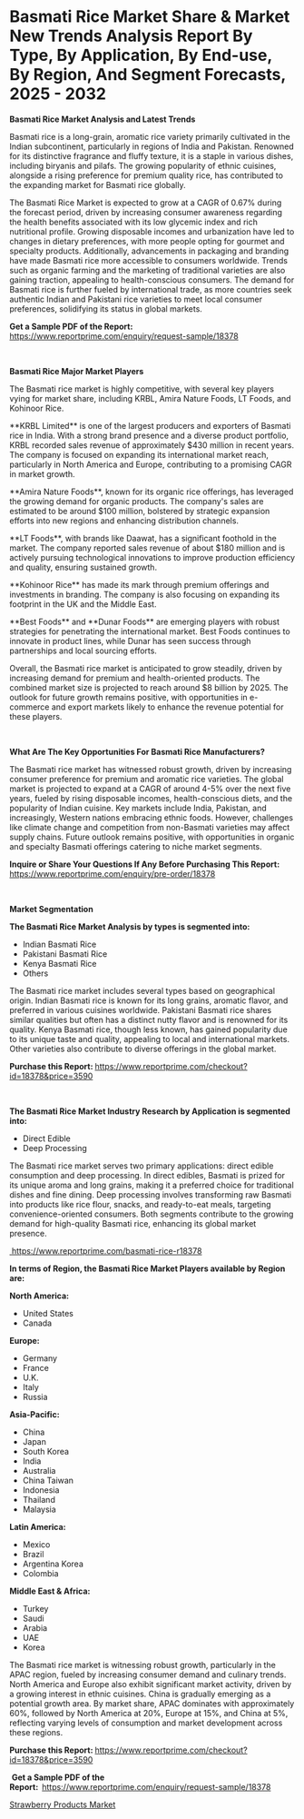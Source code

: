 <p><h1>Basmati Rice Market Share & Market New Trends Analysis Report By Type, By Application, By End-use, By Region, And Segment Forecasts, 2025 - 2032</h1></p><p><strong>Basmati Rice Market Analysis and Latest Trends</strong></p>
<p><p>Basmati rice is a long-grain, aromatic rice variety primarily cultivated in the Indian subcontinent, particularly in regions of India and Pakistan. Renowned for its distinctive fragrance and fluffy texture, it is a staple in various dishes, including biryanis and pilafs. The growing popularity of ethnic cuisines, alongside a rising preference for premium quality rice, has contributed to the expanding market for Basmati rice globally.</p><p>The Basmati Rice Market is expected to grow at a CAGR of 0.67% during the forecast period, driven by increasing consumer awareness regarding the health benefits associated with its low glycemic index and rich nutritional profile. Growing disposable incomes and urbanization have led to changes in dietary preferences, with more people opting for gourmet and specialty products. Additionally, advancements in packaging and branding have made Basmati rice more accessible to consumers worldwide. Trends such as organic farming and the marketing of traditional varieties are also gaining traction, appealing to health-conscious consumers. The demand for Basmati rice is further fueled by international trade, as more countries seek authentic Indian and Pakistani rice varieties to meet local consumer preferences, solidifying its status in global markets.</p></p>
<p><strong>Get a Sample PDF of the Report:&nbsp;</strong> <a href="https://www.reportprime.com/enquiry/request-sample/18378?utm_campaign=3204&utm_medium=2&utm_source=Github&utm_content=ia&utm_term=19032025&utm_id=basmati-rice">https://www.reportprime.com/enquiry/request-sample/18378</a></p>
<p>&nbsp;</p>
<p><strong>Basmati Rice Major Market Players</strong></p>
<p><p>The Basmati rice market is highly competitive, with several key players vying for market share, including KRBL, Amira Nature Foods, LT Foods, and Kohinoor Rice. </p><p>**KRBL Limited** is one of the largest producers and exporters of Basmati rice in India. With a strong brand presence and a diverse product portfolio, KRBL recorded sales revenue of approximately $430 million in recent years. The company is focused on expanding its international market reach, particularly in North America and Europe, contributing to a promising CAGR in market growth.</p><p>**Amira Nature Foods**, known for its organic rice offerings, has leveraged the growing demand for organic products. The company's sales are estimated to be around $100 million, bolstered by strategic expansion efforts into new regions and enhancing distribution channels.</p><p>**LT Foods**, with brands like Daawat, has a significant foothold in the market. The company reported sales revenue of about $180 million and is actively pursuing technological innovations to improve production efficiency and quality, ensuring sustained growth.</p><p>**Kohinoor Rice** has made its mark through premium offerings and investments in branding. The company is also focusing on expanding its footprint in the UK and the Middle East.</p><p>**Best Foods** and **Dunar Foods** are emerging players with robust strategies for penetrating the international market. Best Foods continues to innovate in product lines, while Dunar has seen success through partnerships and local sourcing efforts.</p><p>Overall, the Basmati rice market is anticipated to grow steadily, driven by increasing demand for premium and health-oriented products. The combined market size is projected to reach around $8 billion by 2025. The outlook for future growth remains positive, with opportunities in e-commerce and export markets likely to enhance the revenue potential for these players.</p></p>
<p>&nbsp;</p>
<p><strong>What Are The Key Opportunities For Basmati Rice Manufacturers?</strong></p>
<p><p>The Basmati rice market has witnessed robust growth, driven by increasing consumer preference for premium and aromatic rice varieties. The global market is projected to expand at a CAGR of around 4-5% over the next five years, fueled by rising disposable incomes, health-conscious diets, and the popularity of Indian cuisine. Key markets include India, Pakistan, and increasingly, Western nations embracing ethnic foods. However, challenges like climate change and competition from non-Basmati varieties may affect supply chains. Future outlook remains positive, with opportunities in organic and specialty Basmati offerings catering to niche market segments.</p></p>
<p><strong>Inquire or Share Your Questions If Any Before Purchasing This Report:</strong> <a href="https://www.reportprime.com/enquiry/pre-order/18378?utm_campaign=3204&utm_medium=2&utm_source=Github&utm_content=ia&utm_term=19032025&utm_id=basmati-rice">https://www.reportprime.com/enquiry/pre-order/18378</a></p>
<p>&nbsp;</p>
<p><strong>Market Segmentation</strong></p>
<p><strong>The Basmati Rice Market Analysis by types is segmented into:</strong></p>
<p><ul><li>Indian Basmati Rice</li><li>Pakistani Basmati Rice</li><li>Kenya Basmati Rice</li><li>Others</li></ul></p>
<p><p>The Basmati rice market includes several types based on geographical origin. Indian Basmati rice is known for its long grains, aromatic flavor, and preferred in various cuisines worldwide. Pakistani Basmati rice shares similar qualities but often has a distinct nutty flavor and is renowned for its quality. Kenya Basmati rice, though less known, has gained popularity due to its unique taste and quality, appealing to local and international markets. Other varieties also contribute to diverse offerings in the global market.</p></p>
<p><strong>Purchase this Report:&nbsp;</strong><a href="https://www.reportprime.com/checkout?id=18378&price=3590&utm_campaign=3204&utm_medium=2&utm_source=Github&utm_content=ia&utm_term=19032025&utm_id=basmati-rice">https://www.reportprime.com/checkout?id=18378&price=3590</a></p>
<p>&nbsp;</p>
<p><strong>The Basmati Rice Market Industry Research by Application is segmented into:</strong></p>
<p><ul><li>Direct Edible</li><li>Deep Processing</li></ul></p>
<p><p>The Basmati rice market serves two primary applications: direct edible consumption and deep processing. In direct edibles, Basmati is prized for its unique aroma and long grains, making it a preferred choice for traditional dishes and fine dining. Deep processing involves transforming raw Basmati into products like rice flour, snacks, and ready-to-eat meals, targeting convenience-oriented consumers. Both segments contribute to the growing demand for high-quality Basmati rice, enhancing its global market presence.</p></p>
<p><a href="https://www.reportprime.com/basmati-rice-r18378?utm_campaign=3204&utm_medium=2&utm_source=Github&utm_content=ia&utm_term=19032025&utm_id=basmati-rice">&nbsp;https://www.reportprime.com/basmati-rice-r18378</a></p>
<p><strong>In terms of Region, the Basmati Rice Market Players available by Region are:</strong></p>
<p>
    <p> <strong> North America: </strong>
        <ul>
            <li>United States</li>
            <li>Canada</li>
        </ul>
        </p> 
    <p> <strong> Europe: </strong>
        <ul>
            <li>Germany</li>
            <li>France</li>
            <li>U.K.</li>
            <li>Italy</li>
            <li>Russia</li>
        </ul>
        </p> 
    <p> <strong> Asia-Pacific: </strong>
        <ul>
            <li>China</li>
            <li>Japan</li>
            <li>South Korea</li>
            <li>India</li>
            <li>Australia</li>
            <li>China Taiwan</li>
            <li>Indonesia</li>
            <li>Thailand</li>
            <li>Malaysia</li>
        </ul>
        </p> 
    <p> <strong> Latin America: </strong>
        <ul>
            <li>Mexico</li>
            <li>Brazil</li>
            <li>Argentina Korea</li>
            <li>Colombia</li>
        </ul>
        </p> 
    <p> <strong> Middle East & Africa: </strong>
        <ul>
            <li>Turkey</li>
            <li>Saudi</li>
            <li>Arabia</li>
            <li>UAE</li>
            <li>Korea</li>
        </ul>
    </p>
    </p>
<p><p>The Basmati rice market is witnessing robust growth, particularly in the APAC region, fueled by increasing consumer demand and culinary trends. North America and Europe also exhibit significant market activity, driven by a growing interest in ethnic cuisines. China is gradually emerging as a potential growth area. By market share, APAC dominates with approximately 60%, followed by North America at 20%, Europe at 15%, and China at 5%, reflecting varying levels of consumption and market development across these regions.</p></p>
<p><strong>Purchase this Report: </strong><a href="https://www.reportprime.com/checkout?id=18378&price=3590&utm_campaign=3204&utm_medium=2&utm_source=Github&utm_content=ia&utm_term=19032025&utm_id=basmati-rice">https://www.reportprime.com/checkout?id=18378&price=3590</a></p>
<p>&nbsp;<strong>Get a Sample PDF of the Report:&nbsp;&nbsp;</strong><a href="https://www.reportprime.com/enquiry/request-sample/18378?utm_campaign=3204&utm_medium=2&utm_source=Github&utm_content=ia&utm_term=19032025&utm_id=basmati-rice">https://www.reportprime.com/enquiry/request-sample/18378</a></p>
<p><strong></strong></p>
<p><p><a href="https://github.com/jolinolooman/Market-Research-Report-List-1/blob/main/strawberry-products-market.md?utm_campaign=3204&utm_medium=2&utm_source=Github&utm_content=ia&utm_term=19032025&utm_id=basmati-rice">Strawberry Products Market</a></p></p>